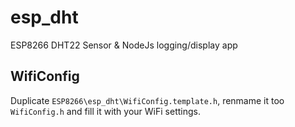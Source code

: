 # esp_dht

ESP8266 DHT22 Sensor & NodeJs logging/display app

## WifiConfig

Duplicate `ESP8266\esp_dht\WifiConfig.template.h`, renmame it too `WifiConfig.h` and fill it with your WiFi settings.
